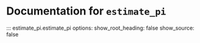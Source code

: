 # Documentation for `estimate_pi`
::: estimate_pi.estimate_pi
    options:
      show_root_heading: false
      show_source: false
